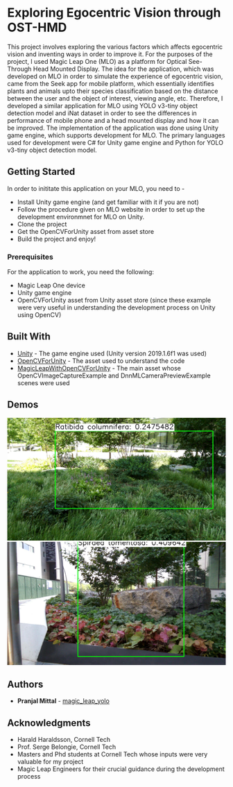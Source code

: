 # Exploring Egocentric Vision through OST-HMD

This project involves exploring the various factors which affects egocentric vision and inventing ways in order to improve it. 
For the purposes of the project, I used Magic Leap One (MLO) as a platform for Optical See-Through Head Mounted Display.
The idea for the application, which was developed on MLO in order to simulate the experience of egocentric vision, came from the Seek app for mobile platform, which essentially identifies 
plants and animals upto their species classification based on the distance between the user and the object of interest, viewing angle, etc.
Therefore, I developed a similar application for MLO using YOLO v3-tiny object detection model and iNat dataset in order to see the differences in 
performance of mobile phone and a head mounted display and how it can be improved. The implementation of the application was done using
Unity game engine, which supports development for MLO. The primary languages used for development were C# for Unity game engine and Python for YOLO v3-tiny object detection model.

## Getting Started

In order to inititate this application on your MLO, you need to -

* Install Unity game engine (and get familiar with it if you are not)
* Follow the procedure given on MLO website in order to set up the development environmnet for MLO on Unity.
* Clone the project 
* Get the OpenCVForUnity asset from asset store
* Build the project and enjoy!

### Prerequisites

For the application to work, you need the following:

* Magic Leap One device
* Unity game engine
* OpenCVForUnity asset from Unity asset store (since these example were very useful in understanding the development process on Unity using OpenCV)

## Built With

* [Unity](https://unity.com/) - The game engine used (Unity version 2019.1.6f1 was used)
* [OpenCVForUnity](https://assetstore.unity.com/packages/tools/integration/opencv-for-unity-21088) - The asset used to understand the code
* [MagicLeapWithOpenCVForUnity](https://unitylist.com/p/jqz/Magic-Leap-With-Open-CV-For-Unity-Example) - The main asset whose OpenCVImageCaptureExample and DnnMLCameraPreviewExample scenes were used

## Demos
![Detections](https://github.com/PranjalMittal0409/magic_leap_yolo/blob/master/ml_photos/test_output.jpg)
![Detections](https://github.com/PranjalMittal0409/magic_leap_yolo/blob/master/ml_photos/test_output2.jpg)

## Authors

* **Pranjal Mittal** - [magic_leap_yolo](https://github.com/PranjalMittal0409/magic_leap_yolo/)

## Acknowledgments

* Harald Haraldsson, Cornell Tech
* Prof. Serge Belongie, Cornell Tech
* Masters and Phd students at Cornell Tech whose inputs were very valuable for my project
* Magic Leap Engineers for their crucial guidance during the development process

